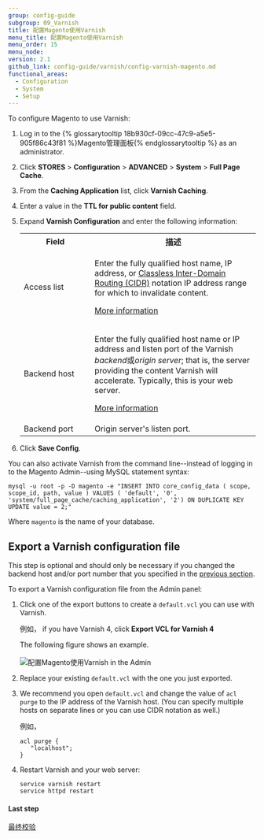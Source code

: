 ```yaml
---
group: config-guide
subgroup: 09_Varnish
title: 配置Magento使用Varnish
menu_title: 配置Magento使用Varnish
menu_order: 15
menu_node:
version: 2.1
github_link: config-guide/varnish/config-varnish-magento.md
functional_areas:
  - Configuration
  - System
  - Setup
---
```


To configure Magento to use Varnish:

1.	Log in to the {% glossarytooltip 18b930cf-09cc-47c9-a5e5-905f86c43f81 %}Magento管理面板{% endglossarytooltip %} as an administrator.
2.	Click **STORES** > **Configuration** > **ADVANCED** > **System** > **Full Page Cache**.
3.	From the **Caching Application** list, click **Varnish Caching**.
4.	Enter a value in the **TTL for public content** field.
5.	Expand **Varnish Configuration** and enter the following information:

	<table>
	<col width="30%">
  	<col width="70%">
	<tbody>
		<tr>
			<th>Field</th>
			<th>描述</th>
		</tr>
	<tr>
		<td>Access list</td>
		<td><p>Enter the fully qualified host name, IP address, or <a href="https://www.digitalocean.com/community/tutorials/understanding-ip-addresses-subnets-and-cidr-notation-for-networking" target="&#95;blank">Classless Inter-Domain Routing (CIDR)</a> notation IP address range for which to invalidate content.</p>
			<p><a href="https://www.varnish-cache.org/docs/3.0/tutorial/purging.html" target="&#95;blank">More information</a></p></td>
	</tr>
	<tr>
		<td>Backend host</td>
		<td><p>Enter the fully qualified host name or IP address and listen port of the Varnish <em>backend</em>或<em>origin server</em>; that is, the server providing the content Varnish will accelerate. Typically, this is your web server. </p>
		<p><a href="https://www.varnish-cache.org/docs/trunk/users-guide/vcl-backends.html" target="&#95;blank">More information</a></p></td>
	</tr>
	<tr>
		<td>Backend port</td>
		<td>Origin server's listen port.</td>
	</tr>

	</tbody>
	</table>

6.	Click **Save Config**.

<div class="bs-callout bs-callout-tip" markdown="1">
You can also activate Varnish from the command line--instead of logging in to the Magento Admin--using MySQL statement syntax:

```
mysql -u root -p -D magento -e "INSERT INTO core_config_data ( scope, scope_id, path, value ) VALUES ( 'default', '0', 'system/full_page_cache/caching_application', '2') ON DUPLICATE KEY UPDATE value = 2;"
```

Where `magento` is the name of your database.
</div>

## Export a Varnish configuration file
This step is optional and should only be necessary if you changed the backend host and/or port number that you specified in the <a href="{{ page.baseurl }}/config-guide/varnish/config-varnish-configure.html">previous section</a>.

To export a Varnish configuration file from the Admin panel:

1.	Click one of the export buttons to create a <code>default.vcl</code> you can use with Varnish.

	例如， if you have Varnish 4, click **Export VCL for Varnish 4**

	The following figure shows an example.<br><br>
	<img src="{{ site.baseurl }}/common/images/config_varnish_admin.png" alt="配置Magento使用Varnish in the Admin">

2.	Replace your existing <code>default.vcl</code> with the one you just exported.
3.	We recommend you open `default.vcl` and change the value of `acl purge` to the IP address of the Varnish host. (You can specify multiple hosts on separate lines or you can use CIDR notation as well.)

	例如，

		acl purge {
		   "localhost";
		}

4.	Restart Varnish and your web server:

		service varnish restart
		service httpd restart

#### Last step
<a href="{{ page.baseurl }}/config-guide/varnish/config-varnish-final.html">最终校验</a>
